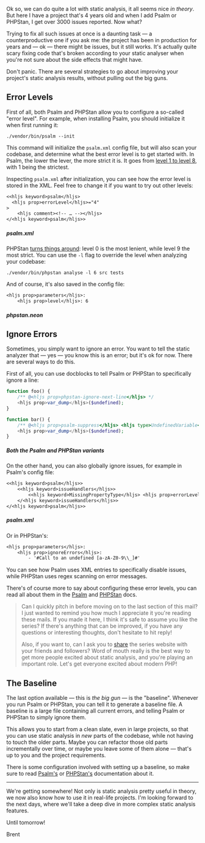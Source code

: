Ok so, we can do quite a lot with static analysis, it all seems nice _in theory_. But here I have a project that's 4 years old and when I add Psalm or PHPStan, I get over 3000 issues reported. Now what?

Trying to fix all such issues at once is a daunting task — a counterproductive one if you ask me: the project has been in production for years and — ok — there might be issues, but it still works. It's actually quite scary fixing code that's broken according to your static analyser when you're not sure about the side effects that might have.

Don't panic. There are several strategies to go about improving your project's static analysis results, without pulling out the big guns.

## Error Levels

First of all, both Psalm and PHPStan allow you to configure a so-called "error level". For example, when installing Psalm, you should initialize it when first running it:

```
./vendor/bin/psalm --init
```

This command will initialize the `psalm.xml` config file, but will also scan your codebase, and determine what the best error level is to get started with. In Psalm, the lower the lever, the more strict it is. It goes from [level 1 to level 8](https://psalm.dev/docs/running_psalm/error_levels/), with 1 being the strictest.

Inspecting `psalm.xml` after initialization, you can see how the error level is stored in the XML. Feel free to change it if you want to try out other levels:

```txt
<<hljs keyword>psalm</hljs>
  <hljs prop>errorLevel</hljs>="4"
>
    <hljs comment><!-- … --></hljs>
</<hljs keyword>psalm</hljs>>
```

##### psalm.xml

PHPStan [turns things around](https://phpstan.org/user-guide/rule-levels): level 0 is the most lenient, while level 9 the most strict. You can use the `-l` flag to override the level when analyzing your codebase:

```
./vendor/bin/phpstan analyse -l 6 src tests
```

And of course, it's also saved in the config file:

```txt
<hljs prop>parameters</hljs>:
    <hljs prop>level</hljs>: 6
```

##### phpstan.neon

## Ignore Errors

Sometimes, you simply want to ignore an error. You want to tell the static analyzer that — yes — you know this is an error; but it's ok for now. There are several ways to do this. 

First of all, you can use docblocks to tell Psalm or PHPStan to specifically ignore a line:

```php
function foo() {
    /** @<hljs prop>phpstan-ignore-next-line</hljs> */
    <hljs prop>var_dump</hljs>($undefined);
}

function bar() {
    /** @<hljs prop>psalm-suppress</hljs> <hljs type>UndefinedVariable</hljs> */
    <hljs prop>var_dump</hljs>($undefined);
}
```

##### Both the Psalm and PHPStan variants

On the other hand, you can also globally ignore issues, for example in Psalm's config file:

```txt
<<hljs keyword>psalm</hljs>>
    <<hljs keyword>issueHandlers</hljs>>
        <<hljs keyword>MissingPropertyType</hljs> <hljs prop>errorLevel</hljs>="suppress" />
    </<hljs keyword>issueHandlers</hljs>>
</<hljs keyword>psalm</hljs>>
```

##### psalm.xml

Or in PHPStan's:

```txt
<hljs prop>parameters</hljs>:
    <hljs prop>ignoreErrors</hljs>:
        - '#Call to an undefined [a-zA-Z0-9\\_]#'
```

You can see how Psalm uses XML entries to specifically disable issues, while PHPStan uses regex scanning on error messages. 

There's of course more to say about configuring these error levels, you can read all about them in the [Psalm](https://psalm.dev/docs/running_psalm/dealing_with_code_issues/) and [PHPStan](https://phpstan.org/user-guide/ignoring-errors) docs.

> Can I quickly pitch in before moving on to the last section of this mail? I just wanted to remind you how much I appreciate it you're reading these mails. If you made it here, I think it's safe to assume you like the series? If there's anything that can be improved, if you have any questions or interesting thoughts, don't hesitate to hit reply!
> 
> Also, if you want to, can I ask you to [share](https://road-to-php.com/static) the series website with your friends and followers? Word of mouth really is the best way to get more people excited about static analysis, and you're playing an important role. Let's get everyone excited about modern PHP! 

## The Baseline

The last option available — this is _the big gun_ — is the "baseline". Whenever you run Psalm or PHPStan, you can tell it to generate a baseline file. A baseline is a large file containing all current errors, and telling Psalm or PHPStan to simply ignore them.

This allows you to start from a clean slate, even in large projects, so that you can use static analysis in _new_ parts of the codebase, while not having to touch the older parts. Maybe you can refactor those old parts incrementally over time, or maybe you leave some of them alone — that's up to you and the project requirements.

There is some configuration involved with setting up a baseline, so make sure to read [Psalm's](https://psalm.dev/docs/running_psalm/dealing_with_code_issues/#using-a-baseline-file) or [PHPStan's](https://phpstan.org/user-guide/baseline) documentation about it.

---

We're getting somewhere! Not only is static analysis pretty useful in theory, we now also know how to use it in real-life projects. I'm looking forward to the next days, where we'll take a deep dive in more complex static analysis features.

Until tomorrow!

Brent

